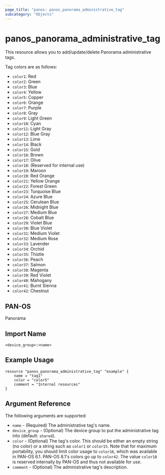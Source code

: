 ```yaml
---
page_title: "panos: panos_panorama_administrative_tag"
subcategory: "Objects"
---
```


# panos_panorama_administrative_tag

This resource allows you to add/update/delete Panorama administrative tags.

Tag colors are as follows:

* `color1`: Red
* `color2`: Green
* `color3`: Blue
* `color4`: Yellow
* `color5`: Copper
* `color6`: Orange
* `color7`: Purple
* `color8`: Gray
* `color9`: Light Green
* `color10`: Cyan
* `color11`: Light Gray
* `color12`: Blue Gray
* `color13`: Lime
* `color14`: Black
* `color15`: Gold
* `color16`: Brown
* `color17`: Olive
* `color18`: (Reserved for internal use)
* `color19`: Maroon
* `color20`: Red Orange
* `color21`: Yellow Orange
* `color22`: Forest Green
* `color23`: Turquoise Blue
* `color24`: Azure Blue
* `color25`: Cerulean Blue
* `color26`: Midnight Blue
* `color27`: Medium Blue
* `color28`: Cobalt Blue
* `color29`: Violet Blue
* `color30`: Blue Violet
* `color31`: Medium Violet
* `color32`: Medium Rose
* `color33`: Lavender
* `color34`: Orchid
* `color35`: Thistle
* `color36`: Peach
* `color37`: Salmon
* `color38`: Magenta
* `color39`: Red Violet
* `color40`: Mahogany
* `color41`: Burnt Sienna
* `color42`: Chestnut


## PAN-OS

Panorama


## Import Name

```
<device_group>:<name>
```


## Example Usage

```hcl
resource "panos_panorama_administrative_tag" "example" {
    name = "tag1"
    color = "color5"
    comment = "Internal resources"
}
```

## Argument Reference

The following arguments are supported:

* `name` - (Required) The administrative tag's name.
* `device_group` - (Optional) The device group to put the administrative tag into
  (default: `shared`).
* `color` - (Optional) The tag's color.  This should be either an empty string
  (no color) or a string such as `color1` or `color15`.  Note that for maximum
  portability, you should limit color usage to `color16`, which was available
  in PAN-OS 6.1.  PAN-OS 8.1's colors go up to `color42`.  The value `color18`
  is reserved internally by PAN-OS and thus not available for use.
* `comment` - (Optional) The administrative tag's description.
